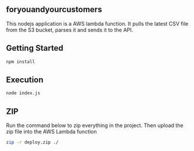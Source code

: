 ## foryouandyourcustomers

This nodejs application is a AWS lambda function. It pulls the latest CSV file from the S3 bucket, parses it and sends it to the API.

## Getting Started

```bash
npm install
```

## Execution

```bash
node index.js
```

## ZIP

Run the command below to zip everything in the project. Then upload the zip file into the AWS Lambda function

```bash
zip -r deploy.zip ./ 
```
